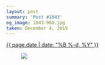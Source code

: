 ```yaml
---
layout: post
summary: 'Post #1043'
og_image: 1043-960.jpg
taken: December 4, 2019
---
```


<div class="post">
 <time>
  <a href="/1043">
   {{ page.date | date: "%B %-d, %Y" }}
  </a>
 </time>
 <a href="/1043">
  <figure data-taken="12/4/2019">
   <img sizes="(min-width: 700px) 50vw, calc(100vw - 2rem)" src="{{ site.assets_url }}/1043-480.jpg" srcset="{{ site.assets_url }}/1043-240.jpg 240w, {{ site.assets_url }}/1043-480.jpg 480w, {{ site.assets_url }}/1043-720.jpg 720w, {{ site.assets_url }}/1043-960.jpg 960w"/>
  </figure>
 </a>
</div>
